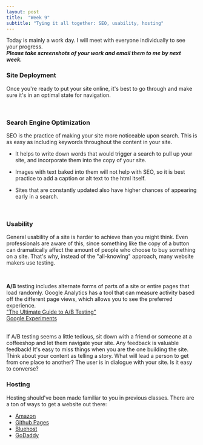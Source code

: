 ```yaml
---
layout: post
title:  "Week 9"
subtitle: "Tying it all together: SEO, usability, hosting"
---
```

<div id = "week9" class="anchor">
</div>

Today is mainly a work day. I will meet with everyone individually to see your progress.
<br>
***Please take screenshots of your work and email them to me by next week.***
<br>

### Site Deployment
Once you're ready to put your site online, it's best to go through and make sure it's in an optimal state for navigation.

<br>

### Search Engine Optimization
SEO is the practice of making your site more noticeable upon search. This is as easy as including keywords throughout the content in your site.
<br>

* It helps to write down words that would trigger a search to pull up your site, and incorporate them into the copy of your site.

* Images with text baked into them will not help with SEO, so it is best practice to add a caption or alt text to the html itself.

* Sites that are constantly updated also have higher chances of appearing early in a search.

<br>

### Usability
General usability of a site is harder to achieve than you might think. Even professionals are aware of this, since something like the copy of a button can dramatically affect the amount of people who choose to buy something on a site. That's why, instead of the "all-knowing" approach, many website makers use testing.

<br>

**A/B** testing includes alternate forms of parts of a site or entire pages that load randomly. Google Analytics has a tool that can measure activity based off the different page views, which allows you to see the preferred experience.
<br>
["The Ultimate Guide to A/B Testing"](http://www.smashingmagazine.com/2010/06/the-ultimate-guide-to-a-b-testing/)
<br>
[Google Experiments](https://support.google.com/analytics/answer/1745147)

<br>
If A/B testing seems a little tedious, sit down with a friend or someone at a coffeeshop and let them navigate your site. Any feedback is valuable feedback! It's easy to miss things when you are the one building the site.
<br>
Think about your content as telling a story. What will lead a person to get from one place to another? The user is in dialogue with your site. Is it easy to converse?

<br>

### Hosting

Hosting should've been made familiar to you in previous classes. There are a ton of ways to get a website out there:

* [Amazon](http://docs.aws.amazon.com/gettingstarted/latest/swh/website-hosting-intro.html)
* [Github Pages](https://pages.github.com)
* [Bluehost](https://www.bluehost.com)
* [GoDaddy](https://www.godaddy.com)
